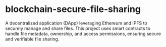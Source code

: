 # blockchain-secure-file-sharing
 A decentralized application (DApp) leveraging Ethereum and IPFS to securely manage and share files. This project uses smart contracts to handle file metadata, ownership, and access permissions, ensuring secure and verifiable file sharing.
